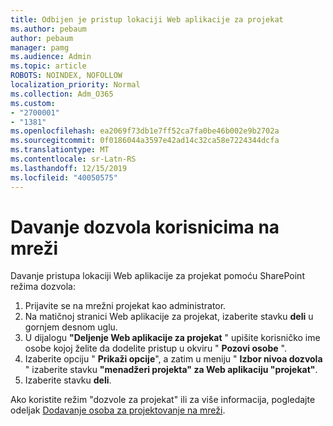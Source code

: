 ```yaml
---
title: Odbijen je pristup lokaciji Web aplikacije za projekat
ms.author: pebaum
author: pebaum
manager: pamg
ms.audience: Admin
ms.topic: article
ROBOTS: NOINDEX, NOFOLLOW
localization_priority: Normal
ms.collection: Adm_O365
ms.custom:
- "2700001"
- "1381"
ms.openlocfilehash: ea2069f73db1e7ff52ca7fa0be46b002e9b2702a
ms.sourcegitcommit: 0f0186044a3597e42ad14c32ca58e7224344dcfa
ms.translationtype: MT
ms.contentlocale: sr-Latn-RS
ms.lasthandoff: 12/15/2019
ms.locfileid: "40050575"
---
```

# <a name="give-users-permissions-in-project-online"></a>Davanje dozvola korisnicima na mreži

Davanje pristupa lokaciji Web aplikacije za projekat pomoću SharePoint režima dozvola:

1. Prijavite se na mrežni projekat kao administrator.
2. Na matičnoj stranici Web aplikacije za projekat, izaberite stavku **deli** u gornjem desnom uglu.
3. U dijalogu **"Deljenje Web aplikacije za projekat** " upišite korisničko ime osobe kojoj želite da dodelite pristup u okviru " **Pozovi osobe** ".
4. Izaberite opciju " **Prikaži opcije**", a zatim u meniju " **Izbor nivoa dozvola** " izaberite stavku **"menadžeri projekta" za Web aplikaciju "projekat"**.
5. Izaberite stavku **deli**.

Ako koristite režim "dozvole za projekat" ili za više informacija, pogledajte odeljak [Dodavanje osoba za projektovanje na mreži](https://docs.microsoft.com/projectonline/step-2-add-people-to-project-online).
